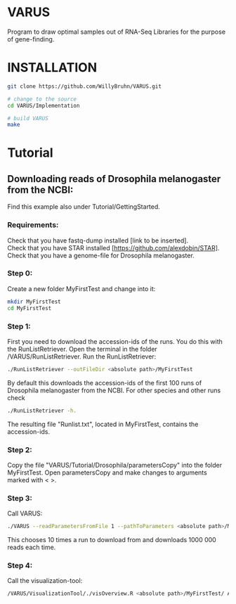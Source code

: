 # VARUS
Program to draw optimal samples out of RNA-Seq Libraries for the purpose of gene-finding.

# INSTALLATION
```sh
git clone https://github.com/WillyBruhn/VARUS.git

# change to the source
cd VARUS/Implementation

# build VARUS
make
``` 

# Tutorial
## Downloading reads of Drosophila melanogaster from the NCBI:
Find this example also under Tutorial/GettingStarted.
### Requirements:
Check that you have fastq-dump installed [link to be inserted].  
Check that you have STAR installed [https://github.com/alexdobin/STAR].  
Check that you have a genome-file for Drosophila melanogaster.  

### Step 0:
Create a new folder MyFirstTest and change into it:
```sh
mkdir MyFirstTest
cd MyFirstTest
``` 

### Step 1: 
First you need to download the accession-ids of the runs.
You do this with the RunListRetriever. Open the terminal in the folder 
/VARUS/RunListRetriever. Run the RunListRetriever:
        
```sh
./RunListRetriever --outFileDir <absolute path>/MyFirstTest
``` 
By default this downloads the accession-ids of the first 100 runs of 
Drosophila melanogaster from the NCBI. For other species and other 
runs check
```sh 
./RunListRetriever -h. 
```
The resulting file "Runlist.txt", located in MyFirstTest, contains the accession-ids.

### Step 2: 
Copy the file "VARUS/Tutorial/Drosophila/parametersCopy" into the folder MyFirstTest.
Open parametersCopy and make changes to arguments marked with < >.

### Step 3: 
Call VARUS:
```sh        
./VARUS --readParametersFromFile 1 --pathToParameters <absolute path>/MyFirstTest
``` 
This chooses 10 times a run to download from and downloads 1000 000 reads each time.

### Step 4: 
Call the visualization-tool:
```sh
/VARUS/VisualizationTool/./visOverview.R <absolute path>/MyFirstTest/ AdvancedEstimator
```        
